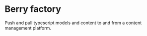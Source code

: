 # Berry factory

Push and pull typescript models and content to and from a content management platform.
